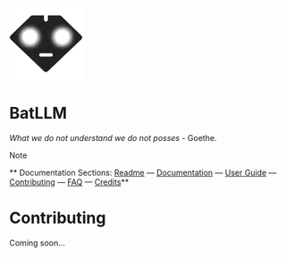 ![BatLLM's logo](./images/logo-small.png)


# BatLLM
*What we do not understand we do not posses* - Goethe.


> [!NOTE]
> ** Documentation Sections:
> [Readme](README.md)  &mdash;  [Documentation](DOCUMENTATION.md)  &mdash; [User Guide](USER_GUIDE.md)  &mdash; [Contributing](CONTRIBUTING.md)  &mdash; [FAQ](FAQ.md)  &mdash; [Credits](CREDITS.md)** 

# Contributing

Coming soon...




